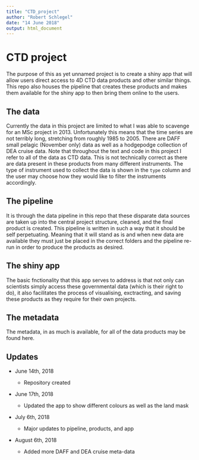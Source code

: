 ```yaml
---
title: "CTD_project"
author: "Robert Schlegel"
date: "14 June 2018"
output: html_document
---
```


# CTD project

The purpose of this as yet unnamed project is to create a shiny app that will allow users direct access to 4D CTD data products and other similar things. This repo also houses the pipeline that creates these products and makes them available for the shiny app to then bring them online to the users.

## The data

Currently the data in this project are limited to what I was able to scavenge for an MSc project in 2013. Unfortunately this means that the time series are not terribly long, stretching from roughly 1985 to 2005. There are DAFF small pelagic (November only) data as well as a hodgepodge collection of DEA cruise data. Note that throughout the text and code in this project I refer to all of the data as CTD data. This is not technically correct as there are data present in these products from many different instruments. The type of instrument used to collect the data is shown in the `type` column and the user may choose how they would like to filter the instruments accordingly.

## The pipeline

It is through the data pipeline in this repo that these disparate data sources are taken up into the central project structure, cleaned, and the final product is created. This pipeline is written in such a way that it should be self perpetuating. Meaning that it will stand as is and when new data are available they must just be placed in the correct folders and the pipeline re-run in order to produce the products as desired.

## The shiny app

The basic fnctionality that this app serves to address is that not only can scientists simply access these governmental data (which is their right to do), it also facilitates the process of visualising, exctracting, and saving these products as they require for their own projects.

## The metadata

The metadata, in as much is available, for all of the data products may be found here.

## Updates

* June 14th, 2018
    * Repository created

* June 17th, 2018
    * Updated the app to show different colours as well as the land mask
    
* July 6th, 2018
    * Major updates to pipeline, products, and app

* August 6th, 2018
    * Added more DAFF and DEA cruise meta-data